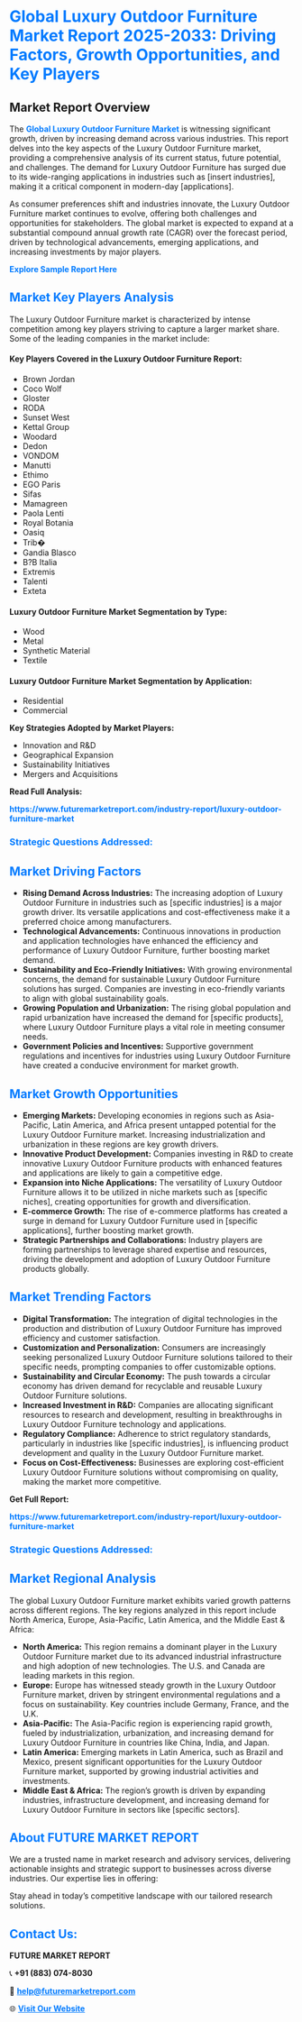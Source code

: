 <h1 style="color: #007BFF;">Global Luxury Outdoor Furniture Market Report 2025-2033: Driving Factors, Growth Opportunities, and Key Players</h1>

<section id="overview">
<h2>Market Report Overview</h2>
<p>The <a href="https://www.futuremarketreport.com/industry-report/luxury-outdoor-furniture-market" style="color: #007BFF; text-decoration: none;"><strong>Global Luxury Outdoor Furniture Market</strong></a> is witnessing significant growth, driven by increasing demand across various industries. This report delves into the key aspects of the Luxury Outdoor Furniture market, providing a comprehensive analysis of its current status, future potential, and challenges. The demand for Luxury Outdoor Furniture has surged due to its wide-ranging applications in industries such as [insert industries], making it a critical component in modern-day [applications].</p>
<p>As consumer preferences shift and industries innovate, the Luxury Outdoor Furniture market continues to evolve, offering both challenges and opportunities for stakeholders. The global market is expected to expand at a substantial compound annual growth rate (CAGR) over the forecast period, driven by technological advancements, emerging applications, and increasing investments by major players.</p>
</section>

<section id="overview">
<p><a href="https://www.futuremarketreport.com/request-sample/reportId=28842" style="color: #007BFF; text-decoration: none;"><strong>Explore Sample Report Here</strong></a></p>
</section>

<section id="key-players">
<h2 style="color: #007BFF;">Market Key Players Analysis</h2>
<p>The Luxury Outdoor Furniture market is characterized by intense competition among key players striving to capture a larger market share. Some of the leading companies in the market include:</p>
<h4>Key Players Covered in the Luxury Outdoor Furniture Report:</h4>
<ul><li>Brown Jordan</li><li>Coco Wolf</li><li>Gloster</li><li>RODA</li><li>Sunset West</li><li>Kettal Group</li><li>Woodard</li><li>Dedon</li><li>VONDOM</li><li>Manutti</li><li>Ethimo</li><li>EGO Paris</li><li>Sifas</li><li>Mamagreen</li><li>Paola Lenti</li><li>Royal Botania</li><li>Oasiq</li><li>Trib�</li><li>Gandia Blasco</li><li>B?B Italia</li><li>Extremis</li><li>Talenti</li><li>Exteta</li></ul>
<h4>Luxury Outdoor Furniture Market Segmentation by Type:</h4>
<ul><li>Wood</li><li>Metal</li><li>Synthetic Material</li><li>Textile</li></ul>

<h4>Luxury Outdoor Furniture Market Segmentation by Application:</h4>
<ul><li>Residential</li><li>Commercial</li></ul>
<p><strong>Key Strategies Adopted by Market Players:</strong></p>
<ul>
<li>Innovation and R&D</li>
<li>Geographical Expansion</li>
<li>Sustainability Initiatives</li>
<li>Mergers and Acquisitions</li>
</ul>
</section>

<section>
<p><strong>Read Full Analysis: </strong></p><a href="https://www.futuremarketreport.com/industry-report/luxury-outdoor-furniture-market" style="color: #007BFF; text-decoration: none;"><strong>https://www.futuremarketreport.com/industry-report/luxury-outdoor-furniture-market</strong></a>
<h3 style="color: #007BFF;">Strategic Questions Addressed:</h3>
</section>

<section id="driving-factors">
<h2 style="color: #007BFF;">Market Driving Factors</h2>
<ul>
<li><strong>Rising Demand Across Industries:</strong> The increasing adoption of Luxury Outdoor Furniture in industries such as [specific industries] is a major growth driver. Its versatile applications and cost-effectiveness make it a preferred choice among manufacturers.</li>
<li><strong>Technological Advancements:</strong> Continuous innovations in production and application technologies have enhanced the efficiency and performance of Luxury Outdoor Furniture, further boosting market demand.</li>
<li><strong>Sustainability and Eco-Friendly Initiatives:</strong> With growing environmental concerns, the demand for sustainable Luxury Outdoor Furniture solutions has surged. Companies are investing in eco-friendly variants to align with global sustainability goals.</li>
<li><strong>Growing Population and Urbanization:</strong> The rising global population and rapid urbanization have increased the demand for [specific products], where Luxury Outdoor Furniture plays a vital role in meeting consumer needs.</li>
<li><strong>Government Policies and Incentives:</strong> Supportive government regulations and incentives for industries using Luxury Outdoor Furniture have created a conducive environment for market growth.</li>
</ul>
</section>

<section id="growth-opportunities">
<h2 style="color: #007BFF;">Market Growth Opportunities</h2>
<ul>
<li><strong>Emerging Markets:</strong> Developing economies in regions such as Asia-Pacific, Latin America, and Africa present untapped potential for the Luxury Outdoor Furniture market. Increasing industrialization and urbanization in these regions are key growth drivers.</li>
<li><strong>Innovative Product Development:</strong> Companies investing in R&D to create innovative Luxury Outdoor Furniture products with enhanced features and applications are likely to gain a competitive edge.</li>
<li><strong>Expansion into Niche Applications:</strong> The versatility of Luxury Outdoor Furniture allows it to be utilized in niche markets such as [specific niches], creating opportunities for growth and diversification.</li>
<li><strong>E-commerce Growth:</strong> The rise of e-commerce platforms has created a surge in demand for Luxury Outdoor Furniture used in [specific applications], further boosting market growth.</li>
<li><strong>Strategic Partnerships and Collaborations:</strong> Industry players are forming partnerships to leverage shared expertise and resources, driving the development and adoption of Luxury Outdoor Furniture products globally.</li>
</ul>
</section>

<section id="trending-factors">
<h2 style="color: #007BFF;">Market Trending Factors</h2>
<ul>
<li><strong>Digital Transformation:</strong> The integration of digital technologies in the production and distribution of Luxury Outdoor Furniture has improved efficiency and customer satisfaction.</li>
<li><strong>Customization and Personalization:</strong> Consumers are increasingly seeking personalized Luxury Outdoor Furniture solutions tailored to their specific needs, prompting companies to offer customizable options.</li>
<li><strong>Sustainability and Circular Economy:</strong> The push towards a circular economy has driven demand for recyclable and reusable Luxury Outdoor Furniture solutions.</li>
<li><strong>Increased Investment in R&D:</strong> Companies are allocating significant resources to research and development, resulting in breakthroughs in Luxury Outdoor Furniture technology and applications.</li>
<li><strong>Regulatory Compliance:</strong> Adherence to strict regulatory standards, particularly in industries like [specific industries], is influencing product development and quality in the Luxury Outdoor Furniture market.</li>
<li><strong>Focus on Cost-Effectiveness:</strong> Businesses are exploring cost-efficient Luxury Outdoor Furniture solutions without compromising on quality, making the market more competitive.</li>
</ul>
</section>

<section>
<p><strong>Get Full Report: </strong></p><a href="https://www.futuremarketreport.com/industry-report/luxury-outdoor-furniture-market" style="color: #007BFF; text-decoration: none;"><strong>https://www.futuremarketreport.com/industry-report/luxury-outdoor-furniture-market</strong></a>
<h3 style="color: #007BFF;">Strategic Questions Addressed:</h3>
</section>


<section id="regional-analysis">
<h2 style="color: #007BFF;">Market Regional Analysis</h2>
<p>The global Luxury Outdoor Furniture market exhibits varied growth patterns across different regions. The key regions analyzed in this report include North America, Europe, Asia-Pacific, Latin America, and the Middle East & Africa:</p>
<ul>
<li><strong>North America:</strong> This region remains a dominant player in the Luxury Outdoor Furniture market due to its advanced industrial infrastructure and high adoption of new technologies. The U.S. and Canada are leading markets in this region.</li>
<li><strong>Europe:</strong> Europe has witnessed steady growth in the Luxury Outdoor Furniture market, driven by stringent environmental regulations and a focus on sustainability. Key countries include Germany, France, and the U.K.</li>
<li><strong>Asia-Pacific:</strong> The Asia-Pacific region is experiencing rapid growth, fueled by industrialization, urbanization, and increasing demand for Luxury Outdoor Furniture in countries like China, India, and Japan.</li>
<li><strong>Latin America:</strong> Emerging markets in Latin America, such as Brazil and Mexico, present significant opportunities for the Luxury Outdoor Furniture market, supported by growing industrial activities and investments.</li>
<li><strong>Middle East & Africa:</strong> The region’s growth is driven by expanding industries, infrastructure development, and increasing demand for Luxury Outdoor Furniture in sectors like [specific sectors].</li>
</ul>
</section>

<footer>
<h2 style="color: #007BFF;">About FUTURE MARKET REPORT</h2>
<p>We are a trusted name in market research and advisory services, delivering actionable insights and strategic support to businesses across diverse industries. Our expertise lies in offering:</p>

<p>Stay ahead in today’s competitive landscape with our tailored research solutions.</p>

<h2 style="color: #007BFF;">Contact Us:</h2>
<p><strong>FUTURE MARKET REPORT</strong></p>
<p>📞 <strong>+91 (883) 074-8030</strong></p>
<p>📧 <strong><a href="mailto:help@futuremarketreport.com" style="color: #007BFF;">help@futuremarketreport.com</a></strong></p>
<p>🌐 <strong><a href="https://www.futuremarketreport.com/" style="color: #007BFF;">Visit Our Website</a></strong></p>
</footer>